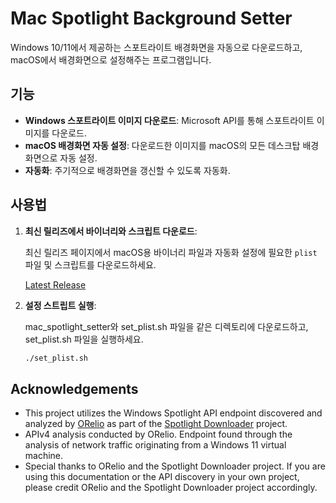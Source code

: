 # Mac Spotlight Background Setter

Windows 10/11에서 제공하는 스포트라이트 배경화면을 자동으로 다운로드하고, macOS에서 배경화면으로 설정해주는 프로그램입니다.

## 기능

- **Windows 스포트라이트 이미지 다운로드**: Microsoft API를 통해 스포트라이트 이미지를 다운로드.
- **macOS 배경화면 자동 설정**: 다운로드한 이미지를 macOS의 모든 데스크탑 배경화면으로 자동 설정.
- **자동화**: 주기적으로 배경화면을 갱신할 수 있도록 자동화.

## 사용법

1. **최신 릴리즈에서 바이너리와 스크립트 다운로드**:

    최신 릴리즈 페이지에서 macOS용 바이너리 파일과 자동화 설정에 필요한 `plist` 파일 및 스크립트를 다운로드하세요.

    [Latest Release](https://github.com/your-username/mac-spotlight-setter/releases/latest)

2. **설정 스트립트 실행**:

    mac_spotlight_setter와 set_plist.sh 파일을 같은 디렉토리에 다운로드하고, set_plist.sh 파일을 실행하세요.

    ```bash
    ./set_plist.sh
    ```

## Acknowledgements

- This project utilizes the Windows Spotlight API endpoint discovered and analyzed by [ORelio](https://github.com/ORelio) as part of the [Spotlight Downloader](https://github.com/ORelio/Spotlight-Downloader) project.
- APIv4 analysis conducted by ORelio. Endpoint found through the analysis of network traffic originating from a Windows 11 virtual machine.
- Special thanks to ORelio and the Spotlight Downloader project. If you are using this documentation or the API discovery in your own project, please credit ORelio and the Spotlight Downloader project accordingly.